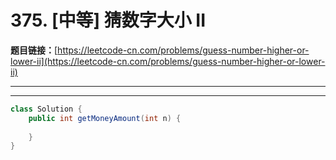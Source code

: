 # 375. [中等] 猜数字大小 II

**题目链接：**[https://leetcode-cn.com/problems/guess-number-higher-or-lower-ii](https://leetcode-cn.com/problems/guess-number-higher-or-lower-ii)

---

<Cards card="leetcode_375_guess-number-higher-or-lower-ii"></Cards>

---

```java
class Solution {
    public int getMoneyAmount(int n) {
        
    }
}
```